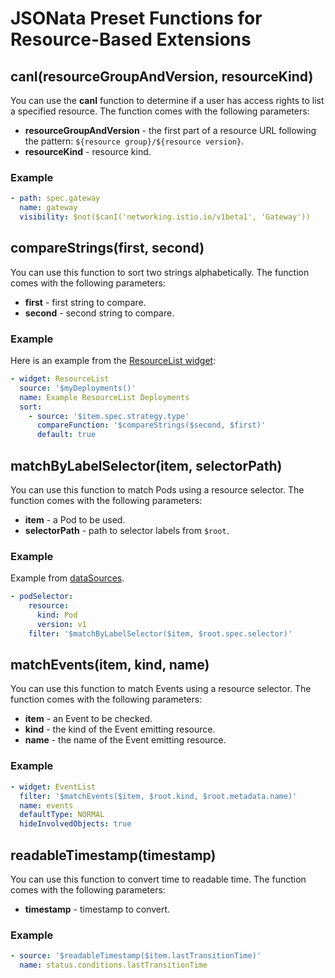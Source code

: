 # JSONata Preset Functions for Resource-Based Extensions

## canI(resourceGroupAndVersion, resourceKind)

You can use the **canI** function to determine if a user has access rights to list a specified resource. The function comes with the following parameters:

- **resourceGroupAndVersion** - the first part of a resource URL following the pattern: `${resource group}/${resource version}`.
- **resourceKind** - resource kind.

### Example

```yaml
- path: spec.gateway
  name: gateway
  visibility: $not($canI('networking.istio.io/v1beta1', 'Gateway'))
```

## compareStrings(first, second)

You can use this function to sort two strings alphabetically. The function comes with the following parameters:

- **first** - first string to compare.
- **second** - second string to compare.

### Example

Here is an example from the [ResourceList widget](./50-list-and-details-widgets.md#resourcelist):

```yaml
- widget: ResourceList
  source: '$myDeployments()'
  name: Example ResourceList Deployments
  sort:
    - source: '$item.spec.strategy.type'
      compareFunction: '$compareStrings($second, $first)'
      default: true
```

## matchByLabelSelector(item, selectorPath)

You can use this function to match Pods using a resource selector. The function comes with the following parameters:

- **item** - a Pod to be used.
- **selectorPath** - path to selector labels from `$root`.

### Example

Example from [dataSources](90-datasources.md).

```yaml
- podSelector:
    resource:
      kind: Pod
      version: v1
    filter: '$matchByLabelSelector($item, $root.spec.selector)'
```

## matchEvents(item, kind, name)

You can use this function to match Events using a resource selector. The function comes with the following parameters:

- **item** - an Event to be checked.
- **kind** - the kind of the Event emitting resource.
- **name** - the name of the Event emitting resource.

### Example

```yaml
- widget: EventList
  filter: '$matchEvents($item, $root.kind, $root.metadata.name)'
  name: events
  defaultType: NORMAL
  hideInvolvedObjects: true
```

## readableTimestamp(timestamp)

You can use this function to convert time to readable time. The function comes with the following parameters:

- **timestamp** - timestamp to convert.

### Example

```yaml
- source: '$readableTimestamp($item.lastTransitionTime)'
  name: status.conditions.lastTransitionTime
```

